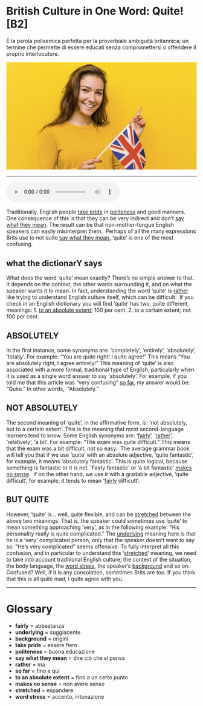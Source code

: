 # British Culture in One Word: Quite!   [B2]

È la parola polisemica perfetta per la proverbiale ambiguità britannica; un termine che permette di essere educati senza compromettersi o offendere il proprio interlocutore.

![](British%20Culture%20in%20One%20Word%20Quite%21.jpg)

--------------

<div>
<audio controls autoplay>
    <source src="https://raw.githubusercontent.com/dartie/speakup/main/2022-11/British%20Culture%20in%20One%20Word%20Quite%21.mp3" type="audio/mpeg">
</audio>
</div>


Traditionally, English people [take pride](## "essere fiero") in [politeness](## "buona educazione") and good manners. One consequence of this is that they can be very indirect and don’t [say what they mean](## "dire ciò che si pensa"). The result can be that non-mother-tongue English speakers can easily misinterpret them. 
Perhaps of all the many expressions Brits use to not quite [say what they mean](## "dire ciò che si pensa"), ‘quite’ is one of the most confusing.

## what the dictionarY says
What does the word ‘quite’ mean exactly? There’s no simple answer to that. It depends on the context, the other words surrounding it, and on what the speaker wants it to mean. In fact, understanding the word ‘quite’ is [rather](## "ma") like trying to understand English culture itself, which can be difficult. 
If you check in an English dictionary you will find ‘quite’ has two, quite different, meanings: 1. [to an absolute extent](## "fino a un certo punto"); 100 per cent. 2. to a certain extent; not 100 per cent.

## ABSOLUTELY
In the first instance, some synonyms are: ‘completely’, ‘entirely’, ‘absolutely’, ‘totally’. For example: “You are quite right! I quite agree!” This means “You are absolutely right, I agree entirely!” This meaning of ‘quite’ is also associated with a more formal, traditional type of English, particularly when it is used as a single word answer to say ‘absolutely’. For example, if you told me that this article was “very confusing” [so far](## "fino a qui"), my answer would be: “Quite.” In other words,  “Absolutely.” 

## NOT ABSOLUTELY
The second meaning of ‘quite’, in the affirmative form, is: ‘not absolutely, but to a certain extent’. This is the meaning that most second-language learners tend to know. Some English synonyms are: ‘[fairly](## "abbastanza")’, ‘[rather](## "ma")’, ‘relatively’, ‘a bit’. For example: “The exam was quite difficult.” This means that the exam was a bit difficult, not so easy. 
The average grammar book will tell you that if we use ‘quite’ with an absolute adjective, ‘quite fantastic’, for example, it means ‘absolutely fantastic’. This is quite logical, because something is fantastic or it is not. ‘Fairly fantastic’ or ‘a bit fantastic’ [makes no sense](## "non avere senso"). 
If on the other hand, we use it with a gradable adjective, ‘quite difficult’, for example, it tends to mean ‘[fairly](## "abbastanza") difficult’. 

## BUT QUITE
However, ‘quite’ is… well, quite flexible, and can be [stretched](## "espandere") between the above two meanings. That is, the speaker could sometimes use ‘quite’ to mean something approaching ‘very’, as in the following example: “His personality really is quite complicated.” The [underlying](## "suggiacente") meaning here is that he is a ‘very’ complicated person, only that the speaker doesn’t want to say so: “He’s very complicated” seems offensive.
To fully interpret all this confusion, and in particular to understand this ‘[stretched](## "espandere")’ meaning, we need to take into account traditional English culture, the context of the situation, the body language, the [word stress](## "accento, intonazione"), the speaker’s [background](## "origini") and so on. Confused? Well, if it is any consolation, sometimes Brits are too. If you think that this is all quite mad, I quite agree with you. 

--------------

<div style = "display:block; clear:both; page-break-after:always;"></div>

# Glossary
* **fairly** = abbastanza
* **underlying** = suggiacente
* **background** = origini
* **take pride** = essere fiero
* **politeness** = buona educazione
* **say what they mean** = dire ciò che si pensa
* **rather** = ma
* **so far** = fino a qui
* **to an absolute extent** = fino a un certo punto
* **makes no sense** = non avere senso
* **stretched** = espandere
* **word stress** = accento, intonazione

